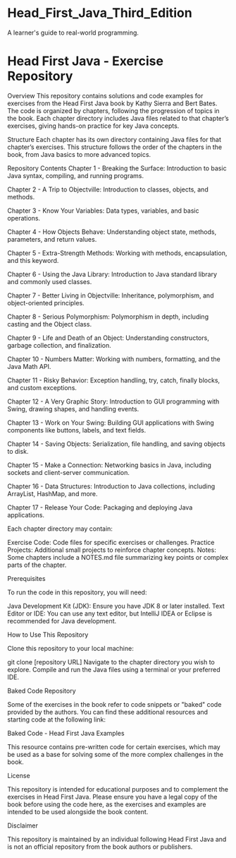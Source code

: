 # Head_First_Java_Third_Edition
A learner's guide to real-world programming. 

# Head First Java - Exercise Repository

Overview
This repository contains solutions and code examples for exercises from the Head First Java book by Kathy Sierra and Bert Bates. The code is organized by chapters, following the progression of topics in the book. Each chapter directory includes Java files related to that chapter’s exercises, giving hands-on practice for key Java concepts.

Structure
Each chapter has its own directory containing Java files for that chapter’s exercises. This structure follows the order of the chapters in the book, from Java basics to more advanced topics.

Repository Contents
Chapter 1 - Breaking the Surface: Introduction to basic Java syntax, compiling, and running programs.

Chapter 2 - A Trip to Objectville: Introduction to classes, objects, and methods.

Chapter 3 - Know Your Variables: Data types, variables, and basic operations.

Chapter 4 - How Objects Behave: Understanding object state, methods, parameters, and return values.

Chapter 5 - Extra-Strength Methods: Working with methods, encapsulation, and this keyword.

Chapter 6 - Using the Java Library: Introduction to Java standard library and commonly used classes.

Chapter 7 - Better Living in Objectville: Inheritance, polymorphism, and object-oriented principles.

Chapter 8 - Serious Polymorphism: Polymorphism in depth, including casting and the Object class.

Chapter 9 - Life and Death of an Object: Understanding constructors, garbage collection, and finalization.

Chapter 10 - Numbers Matter: Working with numbers, formatting, and the Java Math API.

Chapter 11 - Risky Behavior: Exception handling, try, catch, finally blocks, and custom exceptions.

Chapter 12 - A Very Graphic Story: Introduction to GUI programming with Swing, drawing shapes, and handling events.

Chapter 13 - Work on Your Swing: Building GUI applications with Swing components like buttons, labels, and text fields.

Chapter 14 - Saving Objects: Serialization, file handling, and saving objects to disk.

Chapter 15 - Make a Connection: Networking basics in Java, including sockets and client-server communication.

Chapter 16 - Data Structures: Introduction to Java collections, including ArrayList, HashMap, and more.

Chapter 17 - Release Your Code: Packaging and deploying Java applications.

Each chapter directory may contain:

Exercise Code: Code files for specific exercises or challenges.
Practice Projects: Additional small projects to reinforce chapter concepts.
Notes: Some chapters include a NOTES.md file summarizing key points or complex parts of the chapter.

Prerequisites

To run the code in this repository, you will need:

Java Development Kit (JDK): Ensure you have JDK 8 or later installed.
Text Editor or IDE: You can use any text editor, but IntelliJ IDEA or Eclipse is recommended for Java development.

How to Use This Repository

Clone this repository to your local machine:

git clone [repository URL]
Navigate to the chapter directory you wish to explore.
Compile and run the Java files using a terminal or your preferred IDE.

Baked Code Repository

Some of the exercises in the book refer to code snippets or "baked" code provided by the authors. You can find these additional resources and starting code at the following link:

Baked Code - Head First Java Examples

This resource contains pre-written code for certain exercises, which may be used as a base for solving some of the more complex challenges in the book.

License

This repository is intended for educational purposes and to complement the exercises in Head First Java. Please ensure you have a legal copy of the book before using the code here, as the exercises and examples are intended to be used alongside the book content.

Disclaimer

This repository is maintained by an individual following Head First Java and is not an official repository from the book authors or publishers.

